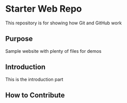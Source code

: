 # Starter Web Repo

This repository is for showing how Git and GitHub work

## Purpose

Sample website with plenty of files for demos

## Introduction
This is the introduction part


## How to Contribute
